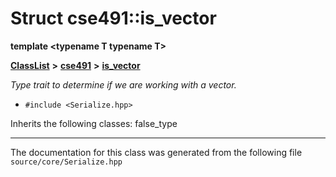 

# Struct cse491::is\_vector

**template &lt;typename T typename T&gt;**



[**ClassList**](annotated.md) **>** [**cse491**](namespacecse491.md) **>** [**is\_vector**](structcse491_1_1is__vector.md)



_Type trait to determine if we are working with a vector._ 

* `#include <Serialize.hpp>`



Inherits the following classes: false_type































































------------------------------
The documentation for this class was generated from the following file `source/core/Serialize.hpp`

